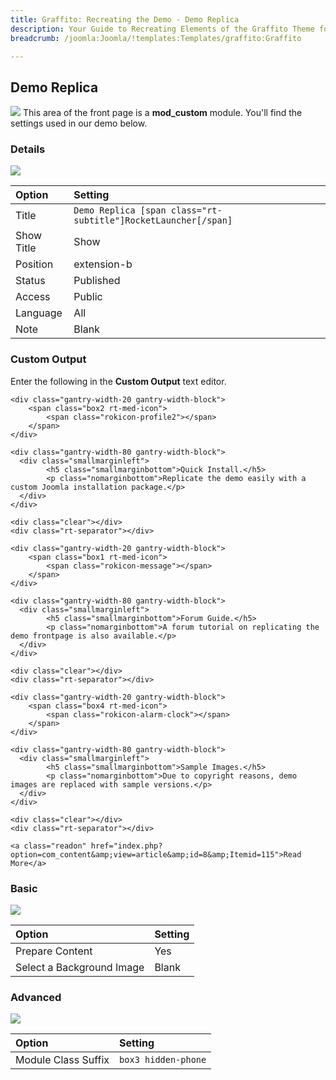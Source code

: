```yaml
---
title: Graffito: Recreating the Demo - Demo Replica
description: Your Guide to Recreating Elements of the Graffito Theme for Joomla
breadcrumb: /joomla:Joomla/!templates:Templates/graffito:Graffito

---
```


Demo Replica
-----
![][demo]
This area of the front page is a **mod_custom** module. You'll find the settings used in our demo below.

### Details
![][demo2]

| Option            | Setting                                                        |  
| :---------------- | :------------------------------------------------------------- |  
| Title             | `Demo Replica [span class="rt-subtitle"]RocketLauncher[/span]` |  
| Show Title        | Show                                                           |  
| Position          | extension-b                                                    |  
| Status            | Published                                                      |  
| Access            | Public                                                         |  
| Language          | All                                                            |  
| Note              | Blank                                                          |  

### Custom Output
Enter the following in the **Custom Output** text editor.

~~~
<div class="gantry-width-20 gantry-width-block">
	<span class="box2 rt-med-icon">
		<span class="rokicon-profile2"></span>
	</span>
</div>

<div class="gantry-width-80 gantry-width-block">
  <div class="smallmarginleft">
		<h5 class="smallmarginbottom">Quick Install.</h5>
		<p class="nomarginbottom">Replicate the demo easily with a custom Joomla installation package.</p>
  </div>
</div>

<div class="clear"></div>
<div class="rt-separator"></div> 

<div class="gantry-width-20 gantry-width-block">
	<span class="box1 rt-med-icon">
		<span class="rokicon-message"></span>
	</span>
</div>

<div class="gantry-width-80 gantry-width-block">
  <div class="smallmarginleft">
		<h5 class="smallmarginbottom">Forum Guide.</h5>
		<p class="nomarginbottom">A forum tutorial on replicating the demo frontpage is also available.</p>
  </div>
</div>

<div class="clear"></div>
<div class="rt-separator"></div> 

<div class="gantry-width-20 gantry-width-block">
	<span class="box4 rt-med-icon">
		<span class="rokicon-alarm-clock"></span>
	</span>
</div>

<div class="gantry-width-80 gantry-width-block">
  <div class="smallmarginleft">
		<h5 class="smallmarginbottom">Sample Images.</h5>
		<p class="nomarginbottom">Due to copyright reasons, demo images are replaced with sample versions.</p>
  </div>
</div>

<div class="clear"></div>
<div class="rt-separator"></div> 

<a class="readon" href="index.php?option=com_content&amp;view=article&amp;id=8&amp;Itemid=115">Read More</a>
~~~

### Basic
![][demo3]

| Option                    | Setting |  
| :------------------------ | :------ |  
| Prepare Content           | Yes     |  
| Select a Background Image | Blank   |

### Advanced
![][demo4]

| Option              | Setting                   |  
| :------------------ | :------------------------ |  
| Module Class Suffix | `box3 hidden-phone` |

[demo]: assets/demo_5.jpeg
[demo2]: assets/replica_1.jpeg
[demo3]: assets/replica_2.jpeg
[demo4]: assets/replica_3.jpeg